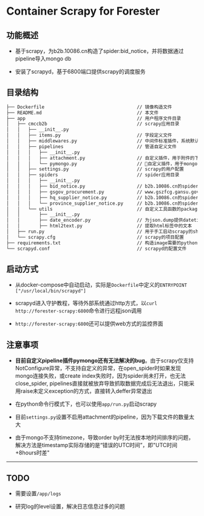# Container Scrapy for Forester

## 功能概述

- 基于scrapy，为b2b.10086.cn构造了spider:bid_notice，并将数据通过pipeline导入mongo db
  
- 安装了scrapyd，基于6800端口提供scrapy的调度服务

## 目录结构

``` bash
├── Dockerfile                                  // 镜像构造文件
├── README.md                                   // 本文件
├── app                                         // 用户程序文件目录
│   ├── cmccb2b                                 // scrapy应用目录
│   │   ├── __init__.py
│   │   ├── items.py                            // 字段定义文件
│   │   ├── middlewares.py                      // 中间件标准插件，系统默认无修改
│   │   ├── pipelines                           // 管道自定义文件
│   │   │   ├── __init__.py
│   │   │   ├── attachment.py                   // 自定义插件，用于附件的下载
│   │   │   └── pymongo.py                      // 自定义插件，用于mongo数据存储
│   │   ├── settings.py                         // scrapy的用户配置
│   │   ├── spiders                             // spider应用目录
│   │   │   ├── __init__.py
│   │   │   ├── bid_notice.py                   // b2b.10086.cn的spider
│   │   │   ├── gsgov_procurement.py            // www.gszfcg.gansu.gov.cn的spider（已废弃）
│   │   │   ├── hq_supplier_notice.py           // b2b.10086.cn的spider，专门爬取总部供应商公告信息
│   │   │   └── province_supplier_notice.py     // b2b.10086.cn的spider，专门爬取省公司供应商公告信息
│   │   └── utils                               // 自定义工具函数的package
│   │       ├── __init__.py
│   │       ├── date_encoder.py                 // 为json.dump提供datetime的数据类型转换
│   │       ├── html2text.py                    // 提取html标签中的文本
│   ├── run.py                                  // 用于手工启动scrapy的shell
│   └── scrapy.cfg                              // scrapy的项目配置
├── requirements.txt                            // 构造image需要的python依赖库，例如scrapy、scrapyd、pymongo等
└── scrapyd.conf                                // scrapyd的配置文件
```

## 启动方式

- 从docker-compose中自动启动，实际是`Dockerfile`中定义的`ENTRYPOINT ["/usr/local/bin/scrapyd"]`
  
- scrapyd进入守护教程，等待外部系统通过http方式，以`curl http://forester-scrapy:6800`命令进行远程json调用
  
- `http://forester-scrapy:6800`还可以提供web方式的监控界面

## 注意事项

- **目前自定义pipeline插件pymongo还有无法解决的bug**。由于scrapy仅支持NotConfigure异常，不支持自定义的异常，在open_spider时如果发现mongo连接失败，或create index失败时，因为spider尚未打开，也无法close_spider, pipelines直接就被放弃导致抓取数据完成后无法退出，只能采用raise未定义exception的方式，直接转入deffer异常退出
  
- 在python命令行模式下，也可以使用`app/run.py`启动scrapy
  
- 目前`settings.py`设置不启用attachment的pipeline，因为下载文件的数量太大
  
- 由于mongo不支持timezone，导致order by时无法按本地时间排序的问题，解决方法是timestamp实际存储的是“错误的UTC时间”，即"UTC时间+8hours时差"
  
---

## TODO

- 需要设置`/app/logs`
  
- 研究log的level设置，解决日志信息过多的问题
  